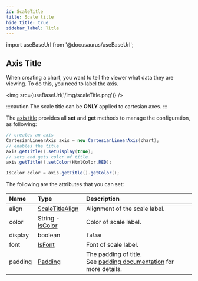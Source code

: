 ```yaml
---
id: ScaleTitle
title: Scale title
hide_title: true
sidebar_label: Title
---
```

import useBaseUrl from '@docusaurus/useBaseUrl';

## Axis Title

When creating a chart, you want to tell the viewer what data they are viewing. To do this, you need to label the axis.

<img src={useBaseUrl('/img/scaleTitle.png')} />

:::caution
The scale title can be **ONLY** applied to cartesian axes.
:::

The [axis title](https://pepstock-org.github.io/Charba/6.0/org/pepstock/charba/client/configuration/CartesianScaleTitle.html) provides all **set** and **get** methods to manage the configuration, as following:

```java
// creates an axis
CartesianLinearAxis axis = new CartesianLinearAxis(chart);
// enables the title
axis.getTitle().setDisplay(true);
// sets and gets color of title
axis.getTitle().setColor(HtmlColor.RED);

IsColor color = axis.getTitle().getColor();
```

The following are the attributes that you can set:

| Name | Type | Description
| :- | :- | :-
| align | [ScaleTitleAlign](https://pepstock-org.github.io/Charba/6.0/org/pepstock/charba/client/enums/ScaleTitleAlign.html) | Alignment of the scale label.
| color | String - [IsColor](https://pepstock-org.github.io/Charba/6.0/org/pepstock/charba/client/colors/IsColor.html) | Color of scale label.
| display | boolean | `false` | If `true`, the scale label is shown.
| font | [IsFont](https://pepstock-org.github.io/Charba/6.0/org/pepstock/charba/client/options/IsFont.html) | Font of scale label.
| padding | [Padding](https://pepstock-org.github.io/Charba/6.0/org/pepstock/charba/client/configuration/Padding.html) | The padding of title.<br/>See [padding documentation](../configuration/Commons#padding) for more details.
